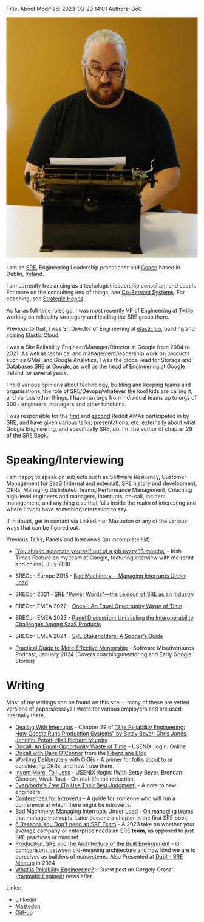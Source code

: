 Title: About
Modified: 2023-03-20 14:01
Authors: DoC

<a href="/images/daveoc-typewriter.png"><img src="/images/daveoc-typewriter.png"/></a>

I am an [SRE][sre], Engineering Leadership practitioner and [Coach](https://www.strategichopes.co/) based in Dublin, Ireland. 

I am currently freelancing as a techologist leadership consultant and coach. For more on the consulting end of things, see [Co-Servant Systems](https://coservant.systems). For coaching, see [Strategic Hopes](https://www.strategichopes.co/).

As far as full-time roles go, I was most recently VP of Engineering at [Twilio](https://www.twilio.com/), working on reliability strategery and leading the SRE group there.

Previous to that, I was Sr. Director of Engineering at [elastic.co](https://www.elastic.co), building and scaling Elastic Cloud.

I was a Site Reliability Engineer/Manager/Director at Google from 2004 to 2021. As well as technical and management/leadership work on products such as GMail and Google Analytics, I was the global lead for Storage and Databases SRE at Google, as well as the head of Engineering at Google Ireland for several years.

I hold various opinions about technology, building and keeping teams and organisations, the role of SRE/Devops/whatever the kool kids are calling it, and various other things. I have run orgs from individual teams up to orgs of 300+ engineers, managers and other functions.

I was responsible for the [first][ama1] and [second][ama2] Reddit AMAs participated in by SRE, and have given various talks, presentations, etc. externally about what Google Engineering, and specifically SRE, do. I'm the author of chapter 29 of the [SRE Book][srebook].

Speaking/Interviewing
=====================

I am happy to speak on subjects such as Software Resiliency, Customer Management for SaaS (internal and external), SRE history and development, OKRs, Managing Distributed Teams, Performance Management, Coaching high-level engineers and managers, Interrupts, on-call, incident management, and anything else that falls inside the realm of interesting and where I might have something interesting to say.

If in doubt, get in contact via LinkedIn or Mastodon or any of the various ways that can be figured out.

Previous Talks, Panels and Interviews (an incomplete list):

  - [‘You should automate yourself out of a job every 18 months’](https://www.irishtimes.com/business/technology/you-should-automate-yourself-out-of-a-job-every-18-months-1.3552629) - Irish Times Feature on my team at Google, featuring interview with me (print and online), July 2018

  - SRECon Europe 2015 - [Bad Machinery— Managing Interrupts Under Load](https://www.usenix.org/conference/srecon15europe/program/presentation/oconnor)  
  - SRECon 2021 - [SRE "Power Words"—the Lexicon of SRE as an Industry](https://www.usenix.org/conference/srecon21/presentation/oconnor)
  - SRECon EMEA 2022 - [Oncall: An Equal Opportunity Waste of Time](https://www.usenix.org/conference/srecon22emea/presentation/oconnor)
  - SRECon EMEA 2023 - [Panel Discussion: Unraveling the Interoperability Challenges Among SaaS Products](https://www.usenix.org/conference/srecon23emea/presentation/panel-saas)
  - SRECon EMEA 2024 - [SRE Stakeholders: A Spotter’s Guide](https://www.usenix.org/conference/srecon24emea/presentation/oconnor)

  - [Practical Guide to More Effective Mentorship](https://softwaremisadventures.com/p/dave-oconnor) - Software Misadventures Podcast, January 2024 (Covers coaching/mentoring and Early Google Stories)

Writing
=======

Most of my writings can be found on this site -- many of these are vetted versions of papers/essays I wrote for various employers and are used internally there. 

  - [Dealing With Interrupts](https://sre.google/sre-book/dealing-with-interrupts/) - Chapter 29 of ["Site Reliability Engineering: How Google Runs Production Systems" by Betsy Beyer, Chris Jones, Jennifer Petoff, Niall Richard Murphy](https://books.google.ie/books/about/Site_Reliability_Engineering.html?id=_4rPCwAAQBAJ&source=kp_book_description&redir_esc=y)
  - [Oncall: An Equal-Opportunity Waste of Time](https://www.usenix.org/publications/loginonline/oncall-equal-opportunity-waste-time) - USENIX ;login: Online
  - [Oncall with Dave O'Connor](https://fiberplane.com/blog/on-call-with-dave-o-connor) from the [Fiberplane Blog](https://fiberplane.com/blog)
  - [Working Deliberately with OKRs](/pages/working-deliberately-with-okrs.html) - A primer for folks about to or considering OKRs, and how I use them.
  - [Invent More, Toil Less](https://www.usenix.org/system/files/login/articles/login_fall16_08_beyer.pdf) - USENIX ;login: (With Betsy Beyer, Brendan Gleason, Vivek Rau) - On real-life toil reduction.
  - [Everybody's Free (To Use Their Best Judgment)](https://log.andvari.net/everybodys-free-to-use-their-best-judgement.html) - A note to new engineers.
  - [Conferences for Introverts](https://log.andvari.net/pages/conferences-for-introverts.html) - A guide for someone who will run a conference at which there might be introverts.
  - [Bad Machinery: Managing Interrupts Under Load](/pages/bad-machinery.html) - On managing teams that manage interrupts. Later became a chapter in the first SRE book.
  - [6 Reasons You Don't need an SRE Team](/6reasons.html) - A 2023 take on whether your average company or enterprise needs an SRE **team**, as opposed to just SRE practices or mindset.
  - [Production, SRE and the Architecture of the Built Environment](/pages/sre-and-architecture.html) - On comparisons between old-meaning architecture and how kind we are to ourselves as builders of ecosystems. Also Presented at [Dublin SRE Meetup](https://www.meetup.com/Site-Reliability-Engineering-Dublin/) in 2024
  - [What is Reliability Engineering?](https://newsletter.pragmaticengineer.com/p/reliability-engineering) - Guest post on Gergely Orosz' [Pragmatic Engineer](https://newsletter.pragmaticengineer.com/) newsletter.


Links:
  - [Linkedin](https://www.linkedin.com/in/gerrowadat/)
  - [Mastodon](https://mastodon.ie/@gerrowadat)
  - [GitHub](https://www.github.com/gerrowadat)

  [srebook]: https://sre.google/books/
  [sre]: https://sre.google/
  [ama1]: http://www.reddit.com/r/IAmA/comments/177267/we_are_the_google_site_reliability_team_we_make
  [ama2]: http://www.reddit.com/r/IAmA/comments/1w1y5m/we_are_the_google_site_reliability_engineering

